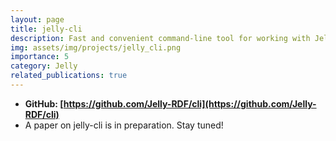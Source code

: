 ```yaml
---
layout: page
title: jelly-cli
description: Fast and convenient command-line tool for working with Jelly
img: assets/img/projects/jelly_cli.png
importance: 5
category: Jelly
related_publications: true
---
```


- **GitHub: [https://github.com/Jelly-RDF/cli](https://github.com/Jelly-RDF/cli)**
- A paper on jelly-cli is in preparation. Stay tuned!
